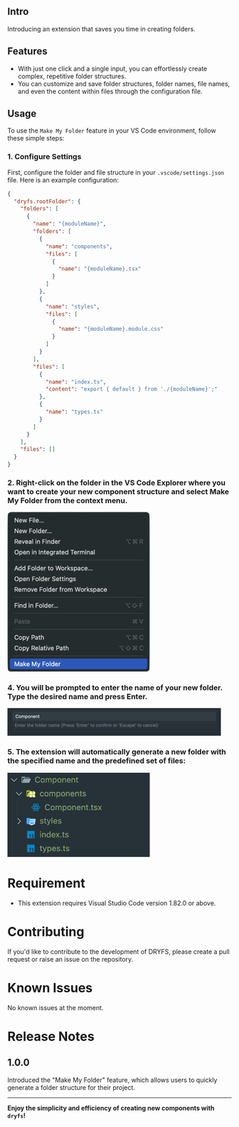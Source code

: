 ## Intro

Introducing an extension that saves you time in creating folders.

## Features

- With just one click and a single input, you can effortlessly create complex, repetitive folder structures.
- You can customize and save folder structures, folder names, file names, and even the content within files through the configuration file.

## Usage

To use the `Make My Folder` feature in your VS Code environment, follow these simple steps:

### 1. **Configure Settings**

First, configure the folder and file structure in your `.vscode/settings.json` file. Here is an example configuration:

```json
{
  "dryfs.rootFolder": {
    "folders": [
      {
        "name": "{moduleName}",
        "folders": [
          {
            "name": "components",
            "files": [
              {
                "name": "{moduleName}.tsx"
              }
            ]
          },
          {
            "name": "styles",
            "files": [
              {
                "name": "{moduleName}.module.css"
              }
            ]
          }
        ],
        "files": [
          {
            "name": "index.ts",
            "content": "export { default } from './{moduleName}';"
          },
          {
            "name": "types.ts"
          }
        ]
      }
    ],
    "files": []
  }
}
```

### 2. **Right-click** on the folder in the VS Code Explorer where you want to create your new component structure and select **Make My Folder** from the context menu.

<!-- ![usage_1](/images/usage_1.png) -->

<img src="/images/usage_1.png" alt="usage_1" width="320" />

### 4. You will be prompted to enter the **name of your new folder**. Type the desired name and press **Enter**.

<!-- ![usage_2](/images/usage_2.png) -->
<img src="/images/usage_2.png" alt="usage_2" width="480" />

### 5. The extension will automatically generate a new folder with the specified name and the predefined set of files:

<img src="/images/usage_3.png" alt="usage_3" width="320" />

# Requirement

- This extension requires Visual Studio Code version 1.82.0 or above.

# Contributing

If you'd like to contribute to the development of DRYFS, please create a pull request or raise an issue on the repository.

# Known Issues

No known issues at the moment.

# Release Notes

## 1.0.0

Introduced the "Make My Folder" feature, which allows users to quickly generate a folder structure for their project.

---

**Enjoy the simplicity and efficiency of creating new components with `dryfs`!**
